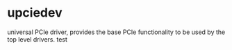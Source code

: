 # upciedev
universal PCIe driver, provides the base PCIe functionality to be used by the top level drivers.
test
